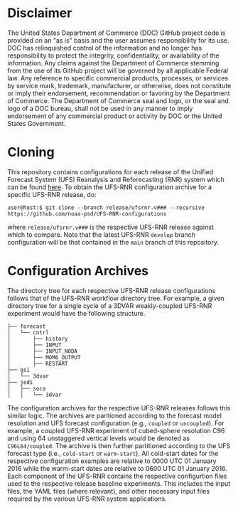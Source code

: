 # Disclaimer

The United States Department of Commerce (DOC) GitHub project code is
provided on an "as is" basis and the user assumes responsibility for
its use. DOC has relinquished control of the information and no longer
has responsibility to protect the integrity, confidentiality, or
availability of the information. Any claims against the Department of
Commerce stemming from the use of its GitHub project will be governed
by all applicable Federal law. Any reference to specific commercial
products, processes, or services by service mark, trademark,
manufacturer, or otherwise, does not constitute or imply their
endorsement, recommendation or favoring by the Department of
Commerce. The Department of Commerce seal and logo, or the seal and
logo of a DOC bureau, shall not be used in any manner to imply
endorsement of any commercial product or activity by DOC or the United
States Government.

# Cloning

This repository contains configurations for each release of the
Unified Forecast System (UFS) Reanalysis and Reforecasting (RNR)
system which can be found [here](https://github.com/noaa-psd/UFS-RNR).
To obtain the UFS-RNR configuration archive for a specific UFS-RNR
release, do:

~~~
user@host:$ git clone --branch release/ufsrnr.v### --recursive https://github.com/noaa-psd/UFS-RNR-configurations
~~~

where `release/ufsrnr.v###` is the respective UFS-RNR release against
which to compare. Note that the latest UFS-RNR `develop` branch
configuration will be that contained in the `main` branch of this
repository.

# Configuration Archives

The directory tree for each respective UFS-RNR release configurations
follows that of the UFS-RNR workflow directory tree. For example, a
given directory tree for a single cycle of a 3DVAR weakly-coupled
UFS-RNR experiment would have the following structure.

~~~
├── forecast
│   └── cntrl
│       ├── history
│       ├── INPUT
│       ├── INPUT_NODA
│       ├── MOM6_OUTPUT
│       ├── RESTART
├── gsi
│   └── 3dvar
├── jedi
│   ├── soca
│   │   └── 3dvar
~~~

The configuration archives for the respective UFS-RNR releases follows
this similar logic. The archives are paritioned according to the
forecast model resolution and UFS forecast configuration (e.g.,
`coupled` or `uncoupled`). For example, a coupled UFS-RNR experiment
of cubed-sphere resolution C96 and using 64 unstaggered vertical
levels would be denoted as `C96L64/coupled`. The archive is then
further partitioned according to the UFS forecast type (i.e.,
`cold-start` or `warm-start`). All cold-start dates for the respective
configuration examples are relative to 0000 UTC 01 January 2016 while
the warm-start dates are relative to 0600 UTC 01 January 2016. Each
component of the UFS-RNR contains the respective configurtion files
used to the respective release baseline experiments. This includes the
input files, the YAML files (where relevant), and other necessary
input files required by the various UFS-RNR system applications.